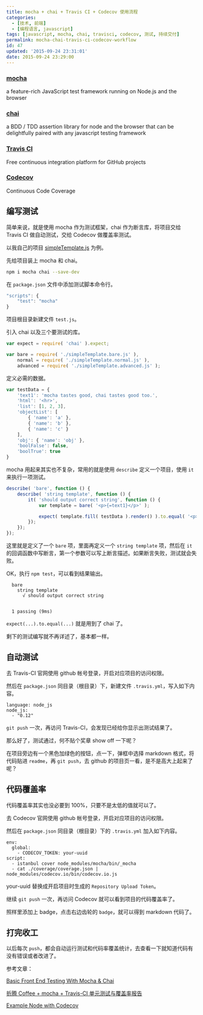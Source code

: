 ```yaml
---
title: mocha + chai + Travis CI + Codecov 使用流程
categories:
  - [技术, 前端]
  - [编程语言, javascript]
tags: [javascript, mocha, chai, travisci, codecov, 测试, 持续交付]
permalink: mocha-chai-travis-ci-codecov-workflow
id: 47
updated: '2015-09-24 23:31:01'
date: 2015-09-24 23:29:00
---
```


### [mocha](https://mochajs.org/)
a feature-rich JavaScript test framework running on Node.js and the browser

### [chai](http://chaijs.com/)
a BDD / TDD assertion library for node and the browser that can be delightfully paired with any javascript testing framework

### [Travis CI](https://travis-ci.org/)
Free continuous integration platform for GitHub projects

### [Codecov](https://codecov.io/)
Continuous Code Coverage

## 编写测试

简单来说，就是使用 mocha 作为测试框架，chai 作为断言库，将项目交给 Travis CI 做自动测试，交给 Codecov 做覆盖率测试。

以我自己的项目 [simpleTemplate.js](https://github.com/exoticknight/simpleTemplate.js) 为例。

先给项目装上 mocha 和 chai。

```bash
npm i mocha chai --save-dev
```

在 `package.json` 文件中添加测试脚本命令行。

```javascript
"scripts": {
    "test": "mocha"
}
```

项目根目录新建文件 `test.js`。

引入 chai 以及三个要测试的库。

```javascript
var expect = require( 'chai' ).expect;

var bare = require( './simpleTemplate.bare.js' ),
    normal = require( './simpleTemplate.normal.js' ),
    advanced = require( './simpleTemplate.advanced.js' );
```

定义必需的数据。

```javascript
var testData = {
    'text1': 'mocha tastes good, chai tastes good too.',
    'html': '<hr>',
    'list': [1, 2, 3],
    'objectList': [
        { 'name': 'a' },
        { 'name': 'b' },
        { 'name': 'c' }
    ],
    'obj': { 'name': 'obj' },
    'boolFalse': false,
    'boolTrue': true
}
```

mocha 用起来其实也不复杂，常用的就是使用 `describe` 定义一个项目，使用 `it` 来执行一项测试。

```javascript
describe( 'bare', function () {
    describe( 'string template', function () {
        it( 'should output correct string', function () {
            var template = bare( '<p>{=text1}</p>' );

            expect( template.fill( testData ).render() ).to.equal( '<p>mocha tastes good, chai tastes good too.</p>' );
        });
    });
});
```

这里就是定义了一个 `bare` 项，里面再定义一个 `string template` 项，然后在 `it` 的回调函数中写断言，第一个参数可以写上断言描述。如果断言失败，测试就会失败。

OK，执行 `npm test`，可以看到结果输出。

```markup
  bare
    string template
      √ should output correct string


  1 passing (9ms)
```

`expect(...).to.equal(...)` 就是用到了 chai 了。

剩下的测试编写就不再详述了，基本都一样。

## 自动测试

去 Travis-CI 官网使用 github 帐号登录，开启对应项目的访问权限。

然后在 `package.json` 同目录（根目录）下，新建文件 `.travis.yml`，写入如下内容。

```markup
language: node_js
node_js:
  - "0.12"
```

`git push` 一次，再访问 Travis-CI，会发现已经给你显示出测试结果了。

那么好了，测试通过，何不贴个奖章 show off 一下呢？

在项目旁边有一个黑色加绿色的按钮，点一下，弹框中选择 markdown 格式，将代码贴进 `readme`，再 `git push`，去 github 的项目页一看，是不是高大上起来了呢？

## 代码覆盖率

代码覆盖率其实也没必要到 100%，只要不是太低的值就可以了。

去 Codecov 官网使用 github 帐号登录，开启对应项目的访问权限。

然后在 `package.json` 同目录（根目录）下的 `.travis.yml` 加入如下内容。

```markup
env:
  global:
    - CODECOV_TOKEN: your-uuid
script:
  - istanbul cover node_modules/mocha/bin/_mocha
  - cat ./coverage/coverage.json | node_modules/codecov.io/bin/codecov.io.js
```

your-uuid 替换成开启项目时生成的 `Repository Upload Token`。

继续 `git push` 一次，再访问 Codecov 就可以看到项目的代码覆盖率了。

照样里添加上 badge，点击右边齿轮的 `badge`，就可以得到 markdown 代码了。

## 打完收工

以后每次 `push`，都会自动运行测试和代码率覆盖统计，去查看一下就知道代码有没有错误或者改进了。

参考文章：

[Basic Front End Testing With Mocha & Chai](http://callmenick.com/post/basic-front-end-testing-with-mocha-chai)

[折腾 Coffee + mocha + Travis-CI 单元测试与覆盖率报告](https://cnodejs.org/topic/5443b8342be2db9d42e8f685)

[Example Node with Codecov](https://github.com/codecov/example-node)